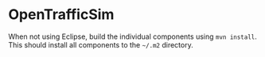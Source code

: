 # OpenTrafficSim
When not using Eclipse, build the individual components using `mvn install`.
This should install all components to the `~/.m2` directory.
